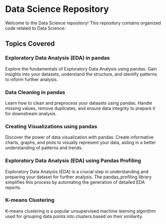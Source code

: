 # Data Science Repository

Welcome to the Data Science repository! This repository contains organized code related to Data Science:
## Topics Covered

### Exploratory Data Analysis (EDA) in pandas

Explore the fundamentals of Exploratory Data Analysis using pandas. Gain insights into your datasets, understand the structure, and identify patterns to inform further analysis.

### Data Cleaning in pandas

Learn how to clean and preprocess your datasets using pandas. Handle missing values, remove duplicates, and ensure data integrity to prepare it for downstream analysis.

### Creating Visualizations using pandas

Discover the power of data visualization with pandas. Create informative charts, graphs, and plots to visually represent your data, aiding in a better understanding of patterns and trends.

### Exploratory Data Analysis (EDA) using Pandas Profiling

Exploratory Data Analysis (EDA) is a crucial step in understanding and preparing your dataset for further analysis. The pandas_profiling library simplifies this process by automating the generation of detailed EDA reports.

### K-means Clustering

K-means clustering is a popular unsupervised machine learning algorithm used for grouping data points into clusters based on their similarity.
